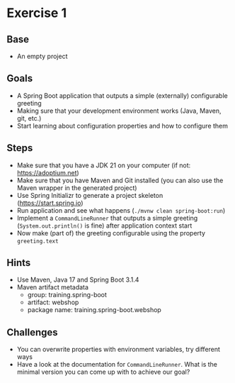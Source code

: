 # Exercise 1

## Base
- An empty project

## Goals
- A Spring Boot application that outputs a simple (externally) configurable greeting
- Making sure that your development environment works (Java, Maven, git, etc.)
- Start learning about configuration properties and how to configure them

## Steps
- Make sure that you have a JDK 21 on your computer (if not: https://adoptium.net)
- Make sure that you have Maven and Git installed (you can also use the Maven wrapper in the generated project)
- Use Spring Initializr to generate a project skeleton (https://start.spring.io)
- Run application and see what happens (`./mvnw clean spring-boot:run`)
- Implement a `CommandLineRunner` that outputs a simple greeting (`System.out.println()` is fine) after application context start 
- Now make (part of) the greeting configurable using the property `greeting.text`

## Hints
- Use Maven, Java 17 and Spring Boot 3.1.4
- Maven artifact metadata
    - group: training.spring-boot
    - artifact: webshop
    - package name: training.spring-boot.webshop

## Challenges
- You can overwrite properties with environment variables, try different ways
- Have a look at the documentation for `CommandLineRunner`. What is the minimal version you can come up with to achieve our goal?